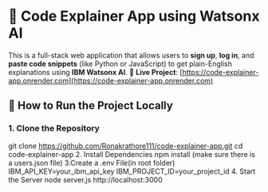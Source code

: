 # 🧠 Code Explainer App using Watsonx AI
This is a full-stack web application that allows users to **sign up**, **log in**, and **paste code snippets** (like Python or JavaScript) to get plain-English explanations using **IBM Watsonx AI**.
🔗 **Live Project**: [https://code-explainer-app.onrender.com](https://code-explainer-app.onrender.com)
## 🚀 How to Run the Project Locally
### 1. Clone the Repository
git clone https://github.com/Ronakrathore111/code-explainer-app.git
cd code-explainer-app
2. Install Dependencies
npm install
(make sure there is a users.json file)
3.Create a .env File(in root folder)
IBM_API_KEY=your_ibm_api_key
IBM_PROJECT_ID=your_project_id
4. Start the Server
node server.js
http://localhost:3000



